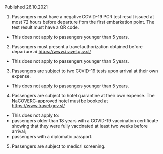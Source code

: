 Published 26.10.2021
1. Passengers must have a negative COVID-19 PCR test result issued at most 72 hours before departure from the first embarkation point. The test result must have a QR code.
- This does not apply to passengers younger than 5 years.
2. Passengers must present a travel authorization obtained before departure at <a href="https://www.travel.gov.sl/">https://www.travel.gov.sl/</a>
- This does not apply to passengers younger than 5 years.
3. Passengers are subject to two COVID-19 tests upon arrival at their own expense.
- This does not apply to passengers younger than 5 years.
4. Passengers are subject to hotel quarantine at their own expense. The NaCOVERC-approved hotel must be booked at <a href="https://www.travel.gov.sl/">https://www.travel.gov.sl/</a>
- This does not apply to:
- passengers older than 18 years with a COVID-19 vaccination certificate showing that they were fully vaccinated at least two weeks before arrival;
- passengers with a diplomatic passport.
5. Passengers are subject to medical screening.